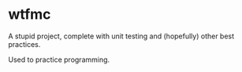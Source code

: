 # wtfmc
A stupid project, complete with unit testing and (hopefully) other best practices.

Used to practice programming.